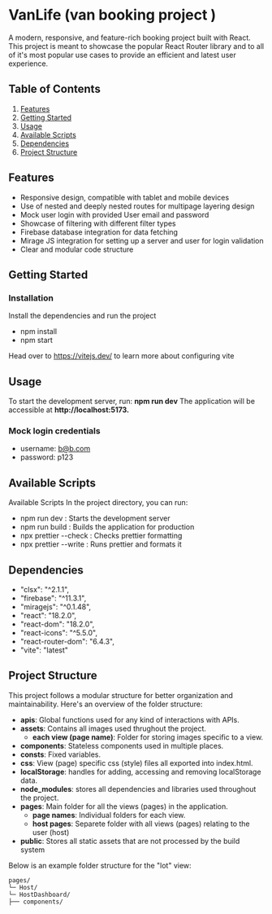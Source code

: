 # VanLife (van booking project )

A modern, responsive, and feature-rich booking project built with React. This project is meant to showcase the popular React Router library and to all of it's most popular use cases to provide an efficient and latest user experience.

## Table of Contents

1. [Features](#features)
2. [Getting Started](#getting-started)
3. [Usage](#usage)
4. [Available Scripts](#available-scripts)
5. [Dependencies](#dependencies)
6. [Project Structure](#project-structure)

## Features

- Responsive design, compatible with tablet and mobile devices
- Use of nested and deeply nested routes for multipage layering design
- Mock user login with provided User email and password
- Showcase of filtering with different filter types
- Firebase database integration for data fetching
- Mirage JS integration for setting up a server and user for login validation
- Clear and modular code structure

## Getting Started

### Installation

Install the dependencies and run the project

- npm install
- npm start

Head over to https://vitejs.dev/ to learn more about configuring vite

## Usage

To start the development server, run:
**npm run dev**
The application will be accessible at **http://localhost:5173.**

### Mock login credentials

- username: b@b.com
- password: p123

## Available Scripts

Available Scripts
In the project directory, you can run:

- npm run dev : Starts the development server
- npm run build : Builds the application for production
- npx prettier --check : Checks prettier formatting
- npx prettier --write : Runs prettier and formats it

## Dependencies

- "clsx": "^2.1.1",
- "firebase": "^11.3.1",
- "miragejs": "^0.1.48",
- "react": "18.2.0",
- "react-dom": "18.2.0",
- "react-icons": "^5.5.0",
- "react-router-dom": "6.4.3",
- "vite": "latest"

## Project Structure

This project follows a modular structure for better organization and maintainability. Here's an overview of the folder structure:

- **apis**: Global functions used for any kind of interactions with APIs.
- **assets**: Contains all images used thrughout the project.
  - **each view (page name)**: Folder for storing images specific to a view.
- **components**: Stateless components used in multiple places.
- **consts**: Fixed variables.
- **css**: View (page) specific css (style) files all exported into index.html.
- **localStorage**: handles for adding, accessing and removing localStorage data.
- **node_modules**: stores all dependencies and libraries used throughout the project.
- **pages**: Main folder for all the views (pages) in the application.
  - **page names**: Individual folders for each view.
  - **host pages**: Separete folder with all views (pages) relating to the user (host)
- **public**: Stores all static assets that are not processed by the build system

Below is an example folder structure for the "lot" view:

```
pages/
└─ Host/
└─ HostDashboard/
├── components/

```
